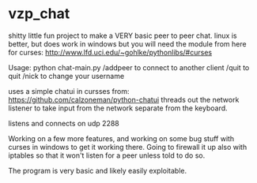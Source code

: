 # vzp_chat
shitty little fun project to make a VERY basic peer to peer chat. linux is better, but does work in windows but you will need the module from here for curses:  http://www.lfd.uci.edu/~gohlke/pythonlibs/#curses

Usage:  python chat-main.py
/addpeer to connect to another client
/quit to quit
/nick to change your username


uses a simple chatui in cursses from:  https://github.com/calzoneman/python-chatui
threads out the network listener to take input from the network separate from the keyboard.

listens and connects on udp 2288

Working on a few more features, and working on some bug stuff with curses in windows to get it working there.
Going to firewall it up also with iptables so that it won't listen for a peer unless told to do so.  

The program is very basic and likely easily exploitable.
